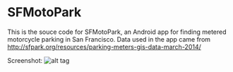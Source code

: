 SFMotoPark
==========

This is the souce code for SFMotoPark, an Android app for finding metered motorcycle parking in San Francisco. Data used in the app came from http://sfpark.org/resources/parking-meters-gis-data-march-2014/

Screenshot:
![alt tag](https://lh5.googleusercontent.com/-yNDGUvEbv4E/U-sKHPGHwtI/AAAAAAAAUjI/Qo_dJOmV3og/w600-h1066-no/Screenshot_2014-08-12-23-43-42.png)
